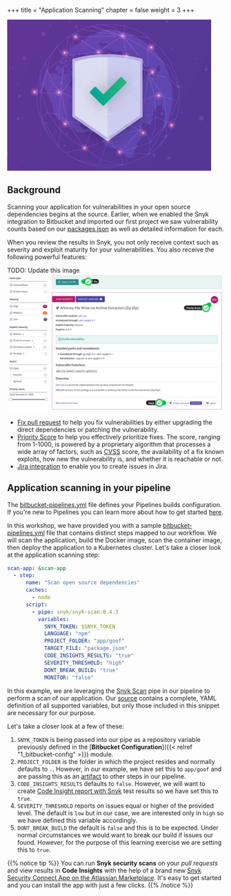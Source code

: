 +++
title = "Application Scanning"
chapter = false
weight = 3
+++

![Snyk Open Source](../images/snyk-opensource-01.png)

## Background

Scanning your application for vulnerabilities in your open source dependencies begins at the source. Earlier, 
when we enabled the Snyk integration to Bitbucket and imported our first project we saw vulnerability counts based on our
[packages.json](https://bitbucket.org/snyk/patterns-library-atlassian-aws/src/master/app/goof/package.json) as well as detailed information for each.

When you review the results in Snyk, you not only receive context such as severity and exploit maturity for your vulnerabilities.
You also receive the following powerful features:

TODO: Update this image
![Snyk Vuln Details](../images/snyk-vuln-details.png)

- [Fix pull request](https://support.snyk.io/hc/en-us/articles/360003891038-Fix-your-vulnerabilities) to help you fix vulnerabilities by either upgrading the direct dependencies or patching the vulnerability.
- [Priority Score](https://snyk.io/blog/snyks-developer-first-prioritization-capabilities/) to help you effectively prioritize fixes.
The score, ranging from 1-1000, is powered by a proprietary algorithm that processes a wide array of factors, such as [CVSS](https://www.first.org/cvss/) score, the availability of a 
fix known exploits, how new the vulnerability is, and whether it is reachable or not.
- [Jira integration](https://snyk.io/blog/jira-integration/) to enable you to create issues in Jira.

## Application scanning in your pipeline

The [bitbucket-pipelines.yml](https://bitbucket.org/snyk/patterns-library-atlassian-aws/src/192a4d2412a4330b9f634e9d45a546ec1add61fb/bitbucket-pipelines.yml#lines-15:30) file defines your Pipelines
builds configuration. If you're new to Pipelines you can learn more about how to get started [here](https://support.atlassian.com/bitbucket-cloud/docs/get-started-with-bitbucket-pipelines/).

In this workshop, we have provided you with a sample [bitbucket-pipelines.yml](https://bitbucket.org/snyk/patterns-library-atlassian-aws/src/192a4d2412a4330b9f634e9d45a546ec1add61fb/bitbucket-pipelines.yml#lines-15:30) file
that contains distinct steps mapped to our workflow. We will scan the application, build the Docker image, scan the container image, then deploy the application to a Kubernetes cluster. Let's take a closer look at the 
application scanning step:

```yaml
scan-app: &scan-app
  - step:
      name: "Scan open source dependencies"
      caches:
        - node
      script:
        - pipe: snyk/snyk-scan:0.4.3
          variables:
            SNYK_TOKEN: $SNYK_TOKEN
            LANGUAGE: "npm"
            PROJECT_FOLDER: "app/goof"
            TARGET_FILE: "package.json"
            CODE_INSIGHTS_RESULTS: "true"
            SEVERITY_THRESHOLD: "high"
            DONT_BREAK_BUILD: "true"
            MONITOR: "false"
```

In this example, we are leveraging the [Snyk Scan](https://bitbucket.org/product/features/pipelines/integrations?p=snyk/snyk-scan) pipe in our pipeline to perform a scan of 
our application. Our [source](https://bitbucket.org/snyk/snyk-scan) contains a complete, YAML definition of all supported variables, but only those included in this snippet are
necessary for our purpose.

Let's take a closer look at a few of these:

1. `SNYK_TOKEN` is being passed into our pipe as a repository variable previously defined in the [**Bitbucket Configuration**]({{< relref "1_bitbucket-config" >}}) module.
1. `PROJECT_FOLDER` is the folder in which the project resides and normally defaults to `.`. However, in our example, we have set this to `app/goof` and
are passing this as an [artifact](https://support.atlassian.com/bitbucket-cloud/docs/use-artifacts-in-steps/) to other steps in our pipeline.
1. `CODE_INSIGHTS_RESULTS` defaults to `false`. However, we will want to create [Code Insight report with Snyk](https://snyk.io/blog/enhanced-security-for-bitbucket-cloud-development/) test results so we have set this to `true`.
1. `SEVERITY_THRESHOLD` reports on issues equal or higher of the provided level. The default is `low` but in our case, we are interested only in `high` so we have defined this variable accordingly.
1. `DONT_BREAK_BUILD` the default is `false` and this is to be expected. Under normal circumstances we would want to break our build if issues our found. However, for the purpose of this learning exercise we are setting this to `true`.

{{% notice tip %}}
You can run __Snyk security scans__ on your _pull requests_ and view results in __Code Insights__ with the help of a brand new [Snyk Security Connect App on the Atlassian Marketplace](https://marketplace.atlassian.com/apps/1222359/snyk-for-bitbucket-cloud?hosting=cloud&tab=overview&utm_source=partner&utm_medium=comarketing&utm_campaign=P:marketplace%7CO:ecosystem%7CF:awareness%7CC:campaign%7CH:fy20q4%7CI:synk-bbc%7C). 
It's easy to get started and you can install the app with just a few clicks.
{{% /notice %}}
